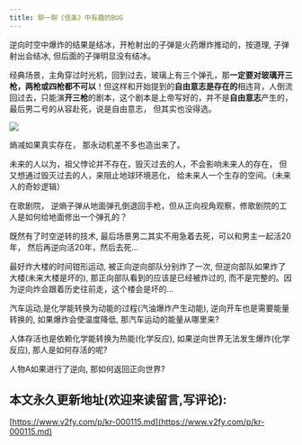```yaml
---
title: 聊一聊《信条》中有趣的BUG
---
```




逆向时空中爆炸的结果是结冰，开枪射出的子弹是火药爆炸推动的，按道理, 子弹射出会结冰, 但后面的子弹明显没有结冰。



经典场景，主角穿过时光机，回到过去，玻璃上有三个弹孔，那**一定要对玻璃开三枪，两枪或四枪都不可以**！但这样和开始提到的**自由意志是存在的**相违背，人倒流回过去，只能演**开三枪**的剧本，这个剧本是上帝写好的，并不是**自由意志**产生的，最后男二号的从容赴死，说是自由意志， 但其实也没得选。



![](https://www.v2fy.com/asset/0i/jikemiji/jikemiji-md/kr-000115.assets/v2-9f8beb027be50a0967ce234e557b0ee5_hd.gif)



熵减如果真实存在， 那永动机差不多也造出来了。



未来的人以为，祖父悖论并不存在，毁灭过去的人，不会影响未来人的存在， 但又想通过毁灭过去的人，来阻止地球环境恶化， 给未来人一个生存的空间。（未来人的奇妙逻辑）



在歌剧院， 逆熵子弹从地面弹孔倒退回手枪，但从正向视角观察，修歌剧院的工人是如何给地面修出一个弹孔的？



既然有了时空逆转的技术, 最后场景男二其实不用急着去死，可以和男主一起活20年， 然后再逆向活20年，然后去死...



最好炸大楼的时间钳形运动, 被正向逆向部队分别炸了一次, 但逆向部队如果炸了大楼(未来大楼是坏的), 那正向部队看到的应该是已经被炸过的, 而不是完整的。因为逆向炸会跟着历史往前走，这个楼会是坏的...





汽车运动,是化学能转换为动能的过程(汽油爆炸产生动能), 逆向开车也是需要能量转换的, 如果爆炸会使温度降低, 那汽车运动的能量从哪里来? 





人体存活也是依赖化学能转换为热能(化学反应), 如果逆向世界无法发生爆炸(化学反应), 那人是如何存活的呢?



人物A如果进行了逆向, 那如何返回正向世界?




## 本文永久更新地址(欢迎来读留言,写评论):

[https://www.v2fy.com/p/kr-000115.md](https://www.v2fy.com/p/kr-000115.md)
